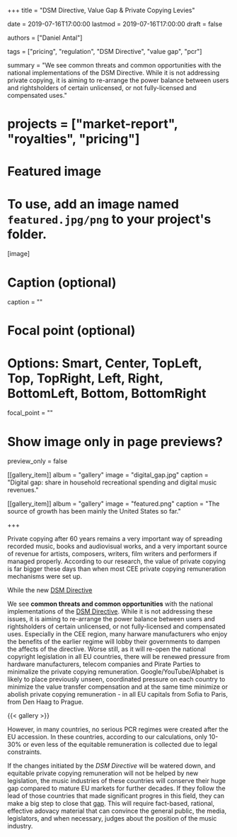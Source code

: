 +++
title = "DSM Directive, Value Gap & Private Copying Levies"

date = 2019-07-16T17:00:00
lastmod = 2019-07-16T17:00:00
draft = false

authors = ["Daniel Antal"]

tags = ["pricing", "regulation", "DSM Directive", "value gap", "pcr"]

summary = "We see common threats and common opportunities with the national implementations of the DSM Directive.  While it is not addressing private copying, it is aiming to re-arrange the power balance between users and rightsholders of certain unlicensed, or not fully-licensed and compensated uses."

# projects = ["market-report", "royalties", "pricing"]

# Featured image
# To use, add an image named `featured.jpg/png` to your project's folder. 
[image]
  # Caption (optional)
  caption = ""

  # Focal point (optional)
  # Options: Smart, Center, TopLeft, Top, TopRight, Left, Right, BottomLeft, Bottom, BottomRight
  focal_point = ""

  # Show image only in page previews?
  preview_only = false

[[gallery_item]]
album = "gallery"
image = "digital_gap.jpg"
caption = "Digital gap: share in household recreational spending and digital music revenues."

[[gallery_item]]
album = "gallery"
image = "featured.png"
caption = "The source of growth has been mainly the United States so far."


+++

Private copying after 60 years remains a very important way of spreading recorded music, books and audiovisual works, and a very important source of revenue for artists, composers, writers, film writers and performers if managed properly.   According to our research, the value of private copying is far bigger these days than when most CEE private copying remuneration mechanisms were set up.

While the new [DSM Directive](https://eur-lex.europa.eu/eli/dir/2019/790/oj)

We see __common threats and common opportunities__ with the national implementations of the [DSM Directive](https://eur-lex.europa.eu/eli/dir/2019/790/oj).  While it is not addressing these issues, it is aiming to re-arrange the power balance between users and rightsholders of certain unlicensed, or not fully-licensed and compensated uses. Especially in the CEE region, many harware manufacturers who enjoy the benefits of the earlier regime will lobby their governments to dampen the affects of the directive. Worse still, as it will re-open the national copyright legislation in all EU countries, there will be renewed pressure from hardware manufacturers, telecom companies and Pirate Parties to minimalize the private copying remuneration. Google/YouTube/Alphabet is likely to place previously unseen, coordinated pressure on each country to minimize the value transfer compensation and at the same time minimize or abolish private copying remuneration - in all EU capitals from Sofia to Paris, from Den Haag to Prague. 

{{< gallery >}}

However, in many countries, no serious PCR regimes were created after the EU accession.  In these countries, according to our calculations, only 10-30% or even less of the equitable remuneration is collected due to legal constraints.

If the changes initiated by the _DSM Directive_ will be watered down, and equitable private copying remuneration will not be helped by new legislation, the music industries of these countries will conserve their huge gap compared to mature EU markets for further decades.  If they follow the lead of those countries that made significant progres in this field, they can make a big step to close that [gap](https://danielantal.eu/post/cee_mini_17/).  This will require fact-based, rational, effective adovacy material that can convince the general public, the media, legislators, and when necessary, judges about the position of the music industry.


